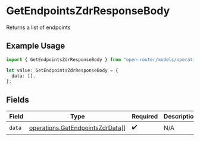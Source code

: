 # GetEndpointsZdrResponseBody

Returns a list of endpoints

## Example Usage

```typescript
import { GetEndpointsZdrResponseBody } from "open-router/models/operations";

let value: GetEndpointsZdrResponseBody = {
  data: [],
};
```

## Fields

| Field                                                                              | Type                                                                               | Required                                                                           | Description                                                                        |
| ---------------------------------------------------------------------------------- | ---------------------------------------------------------------------------------- | ---------------------------------------------------------------------------------- | ---------------------------------------------------------------------------------- |
| `data`                                                                             | [operations.GetEndpointsZdrData](../../models/operations/getendpointszdrdata.md)[] | :heavy_check_mark:                                                                 | N/A                                                                                |